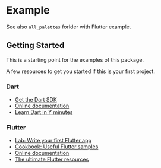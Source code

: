 # Example

See also `all_palettes` forlder with Flutter example.

## Getting Started

This is a starting point for the examples of this package.

A few resources to get you started if this is your first project.

### Dart

- [Get the Dart SDK](https://dart.dev/get-dart)
- [Online documentation](https://dart.dev/guides)
- [Learn Dart in Y minutes](https://learnxinyminutes.com/docs/dart)

### Flutter

- [Lab: Write your first Flutter app](https://flutter.dev/docs/get-started/codelab)
- [Cookbook: Useful Flutter samples](https://flutter.dev/docs/cookbook)
- [Online documentation](https://flutter.dev/doc)
- [The ultimate Flutter resources](https://github.com/yassine-bennkhay/Ultimate-Flutter-Resources)
